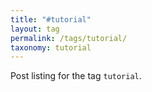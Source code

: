 ```yaml
---
title: "#tutorial"
layout: tag
permalink: /tags/tutorial/
taxonomy: tutorial
---
```


Post listing for the tag `tutorial`.